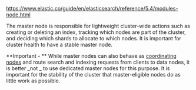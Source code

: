 

https://www.elastic.co/guide/en/elasticsearch/reference/5.4/modules-node.html

The master node is responsible for lightweight cluster-wide actions such as creating or deleting an index, tracking which nodes are part of the cluster, and deciding which shards to allocate to which nodes. It is important for cluster health to have a stable master node.

**Important  - ** While master nodes can also behave as [coordinating nodes](https://www.elastic.co/guide/en/elasticsearch/reference/5.4/modules-node.html#coordinating-node) and route search and indexing requests from clients to data nodes, it is better _not _ to use dedicated master nodes for this purpose. It is important for the stability of the cluster that master-eligible nodes do as little work as possible.

